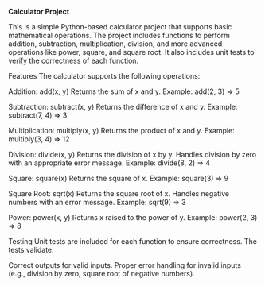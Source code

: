 **Calculator Project**

This is a simple Python-based calculator project that supports basic mathematical operations. The project includes functions to perform addition, subtraction, multiplication, division, and more advanced operations like power, square, and square root. It also includes unit tests to verify the correctness of each function.

Features
The calculator supports the following operations:

Addition: add(x, y)
Returns the sum of x and y.
Example: add(2, 3) => 5

Subtraction: subtract(x, y)
Returns the difference of x and y.
Example: subtract(7, 4) => 3

Multiplication: multiply(x, y)
Returns the product of x and y.
Example: multiply(3, 4) => 12

Division: divide(x, y)
Returns the division of x by y.
Handles division by zero with an appropriate error message.
Example: divide(8, 2) => 4

Square: square(x)
Returns the square of x.
Example: square(3) => 9

Square Root: sqrt(x)
Returns the square root of x.
Handles negative numbers with an error message.
Example: sqrt(9) => 3

Power: power(x, y)
Returns x raised to the power of y.
Example: power(2, 3) => 8


Testing
Unit tests are included for each function to ensure correctness. The tests validate:

Correct outputs for valid inputs.
Proper error handling for invalid inputs (e.g., division by zero, square root of negative numbers).
